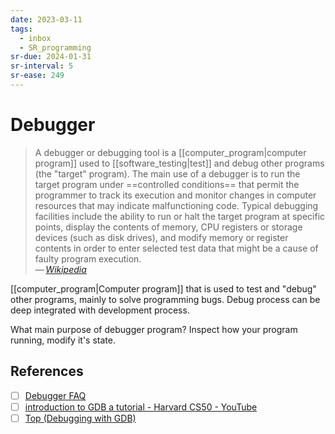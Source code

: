 ```yaml
---
date: 2023-03-11
tags:
  - inbox
  - SR_programming
sr-due: 2024-01-31
sr-interval: 5
sr-ease: 249
---
```


# Debugger

> A debugger or debugging tool is a [[computer_program|computer program]] used
> to [[software_testing|test]] and debug other programs (the "target" program).
> The main use of a debugger is to run the target program under
> ==controlled conditions== that permit the programmer to track its execution
> and monitor changes in computer resources that may indicate malfunctioning
> code. Typical debugging facilities include the ability to run or halt the
> target program at specific points, display the contents of memory, CPU
> registers or storage devices (such as disk drives), and modify memory or
> register contents in order to enter selected test data that might be a cause
> of faulty program
> execution.\
> — <cite>[Wikipedia](https://en.wikipedia.org/wiki/Debugger)</cite>

[[computer_program|Computer program]] that is used to test and "debug" other programs, mainly to
solve programming bugs. Debug process can be deep integrated with development
process.

What main purpose of debugger program?
&#10;
Inspect how your program running, modify it's state.

## References

- [ ] [Debugger FAQ](http://websites.umich.edu/~eecs381/generalFAQ/Debugging.html)
- [ ] [introduction to GDB a tutorial - Harvard CS50 - YouTube](https://www.youtube.com/watch?v=sCtY--xRUyI)
- [ ] [Top (Debugging with GDB)](https://sourceware.org/gdb/current/onlinedocs/gdb.html/)
